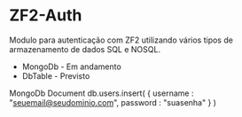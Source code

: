ZF2-Auth
====

Modulo para autenticação com ZF2 utilizando vários tipos de armazenamento de dados SQL e NOSQL.
- MongoDb - Em andamento
- DbTable - Previsto

MongoDb Document
db.users.insert( { username : "seuemail@seudominio.com", password : "suasenha" } )


